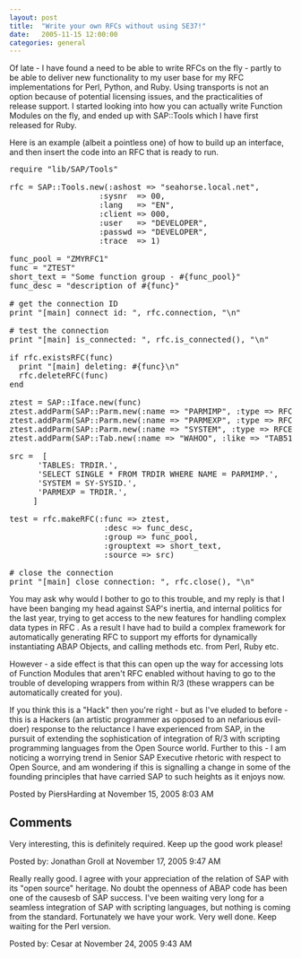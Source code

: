 ```yaml
---
layout: post
title:  "Write your own RFCs without using SE37!"
date:   2005-11-15 12:00:00
categories: general
---
```



<p>
Of late - I have found a need to be able to write RFCs on the fly - partly to be able to deliver new functionality to my user base for my RFC implementations for Perl, Python, and Ruby.  Using transports is not an option because of potential licensing issues, and the practicalities of release support.  I started looking into how you can actually write Function Modules on the fly, and ended up with SAP::Tools which I have first released for Ruby.
</p>
<p>
Here is an example (albeit a pointless one) of how to build up an interface, and then insert the code into an RFC that is ready to run.
</p>

<pre class='code'>
require "lib/SAP/Tools"

rfc = SAP::Tools.new(:ashost => "seahorse.local.net",
                   :sysnr  => 00,
                   :lang   => "EN",
                   :client => 000,
                   :user   => "DEVELOPER",
                   :passwd => "DEVELOPER",
                   :trace  => 1)

func_pool = "ZMYRFC1"
func = "ZTEST"
short_text = "Some function group - #{func_pool}"
func_desc = "description of #{func}"

# get the connection ID
print "[main] connect id: ", rfc.connection, "\n"

# test the connection
print "[main] is_connected: ", rfc.is_connected(), "\n"

if rfc.existsRFC(func)
  print "[main] deleting: #{func}\n"
  rfc.deleteRFC(func)
end

ztest = SAP::Iface.new(func)
ztest.addParm(SAP::Parm.new(:name => "PARMIMP", :type => RFCIMPORT, :like => "SY-REPID", :optional => true))
ztest.addParm(SAP::Parm.new(:name => "PARMEXP", :type => RFCEXPORT, :like => "TRDIR"))
ztest.addParm(SAP::Parm.new(:name => "SYSTEM", :type => RFCEXPORT, :like => "SY-SYSID"))
ztest.addParm(SAP::Tab.new(:name => "WAHOO", :like => "TAB512", :optional => true))

src =  [
      'TABLES: TRDIR.',
      'SELECT SINGLE * FROM TRDIR WHERE NAME = PARMIMP.',
      'SYSTEM = SY-SYSID.',
      'PARMEXP = TRDIR.',
     ]

test = rfc.makeRFC(:func => ztest,
                    :desc => func_desc,
                    :group => func_pool,
                    :grouptext => short_text,
                    :source => src)

# close the connection
print "[main] close connection: ", rfc.close(), "\n"
</pre>

<p>
You may ask why would I bother to go to this trouble, and my reply is that I
have been banging my head against SAP's inertia, and internal politics for the
last year, trying to get access to the new features for handling complex data
types in RFC . As a result I have had to build a complex framework for
automatically generating RFC to support my efforts for dynamically
instantiating ABAP Objects, and calling methods etc. from Perl, Ruby etc.
</p>
<p>
However - a side effect is that this can open up the way for accessing lots of
Function Modules that aren't RFC enabled without having to go to the trouble
of developing wrappers from within R/3 (these wrappers can be automatically
created for you).
</p>

<p>
If you think this is a "Hack" then you're right - but as I've eluded to before -
this is a Hackers (an artistic programmer as opposed to an nefarious evil-doer) response to the reluctance I have experienced from SAP, in the
pursuit of extending the sophistication of integration of R/3 with scripting
programming languages from the Open Source world.  Further to this - I am
noticing a worrying trend in Senior SAP Executive rhetoric with respect to
Open Source, and am wondering if this is signalling a change in some of the
founding principles that have carried SAP to such heights as it enjoys now.
</p>


<div id="a000043more"><div id="more">

</div></div>

<p class="posted">Posted by PiersHarding at November 15, 2005  8:03 AM</p>




<h2 id="comments">Comments</h2>

<div id="c33">
<p>Very interesting, this is definitely required. Keep up the good work please!</p>
</div>
<p class="posted">Posted by: Jonathan Groll  at November 17, 2005  9:47 AM</p>
<div id="c34">
<p>Really really good. I agree with your appreciation of the relation of SAP with its "open source" heritage. No doubt the openness of ABAP code has been one of the causesb of SAP success. I've been waiting very long for a seamless integration of SAP with scripting languages, but nothing is coming from the standard. Fortunately we have your work. Very well done. Keep waiting for the Perl version.</p>
</div>
<p class="posted">Posted by: Cesar  at November 24, 2005  9:43 AM</p>





<script type="text/javascript" language="javascript">
<!--
if (document.comments_form.email != undefined)
    document.comments_form.email.value = getCookie("mtcmtmail");
if (document.comments_form.author != undefined)
    document.comments_form.author.value = getCookie("mtcmtauth");
if (document.comments_form.url != undefined)
    document.comments_form.url.value = getCookie("mtcmthome");
if (getCookie("mtcmtauth") || getCookie("mtcmthome")) {
    document.comments_form.bakecookie[0].checked = true;
} else {
    document.comments_form.bakecookie[1].checked = true;
}
//-->
</script>




